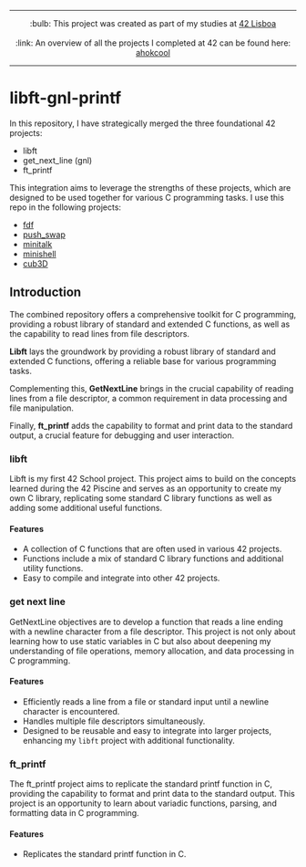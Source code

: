 
---
<div align="center">
:bulb: This project was created as part of my studies at  <a href="https://www.42lisboa.com" target="_blank">42 Lisboa</a>
<br>
 <br>
:link: An overview of all the projects I completed at 42 can be found here: <a href="https://github.com/ahokcool/ahokcool/blob/main/README.md" target="_blank">ahokcool</a>
</div>

---

# libft-gnl-printf
In this repository, I have strategically merged the three foundational 42 projects:
- libft
- get_next_line (gnl)
- ft_printf

This integration aims to leverage the strengths of these projects, which are designed to be used together for various C programming tasks. I use this repo in the following projects:
- [fdf](https://github.com/ahokcool/fdf)
- [push_swap](https://github.com/ahokcool/push_swap)
- [minitalk](https://github.com/ahokcool/minitalk)
- [minishell](https://github.com/ahokcool/frankenshell)
- [cub3D](https://github.com/ahokcool/cub3D)

## Introduction
The combined repository offers a comprehensive toolkit for C programming, providing a robust library of standard and extended C functions, as well as the capability to read lines from file descriptors.

**Libft** lays the groundwork by providing a robust library of standard and extended C functions, offering a reliable base for various programming tasks.

Complementing this, **GetNextLine** brings in the crucial capability of reading lines from a file descriptor, a common requirement in data processing and file manipulation.

Finally, **ft_printf** adds the capability to format and print data to the standard output, a crucial feature for debugging and user interaction.




### libft

Libft is my first 42 School project. This project aims to build on the concepts learned during the 42 Piscine and serves as an opportunity to create my own C library, replicating some standard C library functions as well as adding some additional useful functions.

#### Features
- A collection of C functions that are often used in various 42 projects.
- Functions include a mix of standard C library functions and additional utility functions.
- Easy to compile and integrate into other 42 projects.





### get next line

GetNextLine objectives are to develop a function that reads a line ending with a newline character from a file descriptor. This project is not only about learning how to use static variables in C but also about deepening my understanding of file operations, memory allocation, and data processing in C programming.


#### Features
- Efficiently reads a line from a file or standard input until a newline character is encountered.
- Handles multiple file descriptors simultaneously.
- Designed to be reusable and easy to integrate into larger projects, enhancing my `libft` project with additional functionality.






### ft_printf

The ft_printf project aims to replicate the standard printf function in C, providing the capability to format and print data to the standard output. This project is an opportunity to learn about variadic functions, parsing, and formatting data in C programming.

#### Features
- Replicates the standard printf function in C.


<!-- Links


## Getting Started

### Prerequisites
- A C-compiler like `cc` or `gcc`
- Make (optional, for using the Makefile)

### Installation
1. Clone this repository
2. Change to the libft directory
3. Compile the library (`make`)

This will create a `libft.a` library file which you can include in your C projects.

## Usage
Include `libft.h` in your C project and compile with the `libft.a` library file.

Compile your project with:
`cc your_project.c -L. -lft -o your_project`

**Example**
```
#include "libft.h"
#include <unistd.h>

int main()
{
 ft_putstr_fd("42 is awesome!", STDOUT_FILENO);
 return 0;
}
```

Checkout my other 42 projects at [my 42 profile](https://github.com/ahokcool/42_common_core) where I used this library. :) 

 -->
